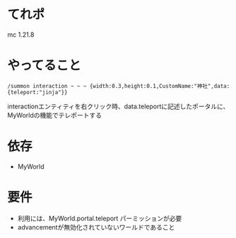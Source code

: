 # てれポ
mc 1.21.8

# やってること
```
/summon interaction ~ ~ ~ {width:0.3,height:0.1,CustomName:"神社",data:{teleport:"jinja"}}
```
interactionエンティティを右クリック時、data.teleportに記述したポータルに、MyWorldの機能でテレポートする

# 依存
- MyWorld

# 要件
- 利用には、MyWorld.portal.teleport パーミッションが必要
- advancementが無効化されていないワールドであること
